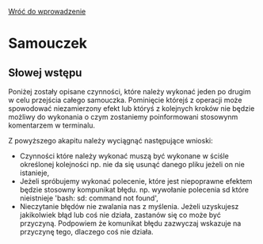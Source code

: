 [Wróć do wprowadzenie](./wprowadzenie.md)
# Samouczek
## Słowej wstępu
Poniżej zostały opisane czynności, które należy wykonać jeden po drugim w celu przejścia całego samouczka. Pominięcie którejś z operacji może spowodować niezamierzony efekt lub któryś z kolejnych kroków nie będzie możliwy do wykonania o czym zostaniemy poinformowani stosowynm komentarzem w terminalu.

Z powyższego akapitu należy wyciągnąć następujące wnioski:
- Czynności które należy wykonać muszą być wykonane w ściśle określonej kolejności np. nie da się usunąć danego pliku jeżeli on nie istanieje,
- Jeżeli spróbujemy wykonać polecenie, które jest niepoprawne efektem będzie stosowny kompunikat błędu. np. wywołanie polecenia sd które nieistnieje 'bash: sd: command not found',
- Nieczytanie błędów nie zwalania nas z myślenia. Jeżeli uzyskujesz jakikolwiek błąd lub coś nie działa, zastanów się co może być przyczyną. Podpowiem że komunikat błędu zazwyczaj wskazuje na przyczynę tego, dlaczego coś nie działa. 